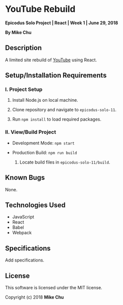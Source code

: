 # YouTube Rebuild

**Epicodus Solo Project | React | Week 1 | June 29, 2018**

**By Mike Chu**

## Description

A limited site rebuild of [YouTube](https://www.youtube.com/) using React.

## Setup/Installation Requirements

### I. Project Setup

1. Install Node.js on local machine.

2. Clone repository and navigate to `epicodus-solo-11`.

3. Run `npm install` to load required packages.

### II. View/Build Project

- Development Mode: `npm start`

- Production Build: `npm run build`

  1. Locate build files in `epicodus-solo-11/build`.

## Known Bugs

None.

## Technologies Used

- JavaScript
- React
- Babel
- Webpack

## Specifications

Add specifications.

## License

This software is licensed under the MIT license.

Copyright (c) 2018 **Mike Chu**

